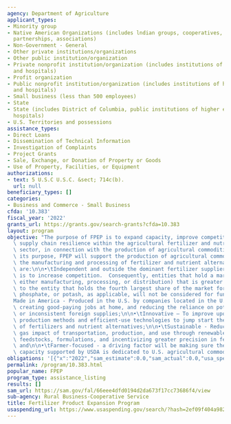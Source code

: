 ```yaml
---
agency: Department of Agriculture
applicant_types:
- Minority group
- Native American Organizations (includes lndian groups, cooperatives, corporations,
  partnerships, associations)
- Non-Government - General
- Other private institutions/organizations
- Other public institution/organization
- Private nonprofit institution/organization (includes institutions of higher education
  and hospitals)
- Profit organization
- Public nonprofit institution/organization (includes institutions of higher education
  and hospitals)
- Small business (less than 500 employees)
- State
- State (includes District of Columbia, public institutions of higher education and
  hospitals)
- U.S. Territories and possessions
assistance_types:
- Direct Loans
- Dissemination of Technical Information
- Investigation of Complaints
- Project Grants
- Sale, Exchange, or Donation of Property or Goods
- Use of Property, Facilities, or Equipment
authorizations:
- text: 5 U.S.C U.S.C. &sect; 714c(b).
  url: null
beneficiary_types: []
categories:
- Business and Commerce - Small Business
cfda: '10.383'
fiscal_year: '2022'
grants_url: https://grants.gov/search-grants?cfda=10.383
layout: program
objective: "The purpose of FPEP is to expand capacity, improve competition, and increase\
  \ supply chain resilience within the agricultural fertilizer and nutrient management\
  \ sector, in connection with the production of agricultural commodities.  To meet\
  \ its purpose, FPEP will support the production of agricultural commodities through\
  \ the manufacturing and processing of fertilizer and nutrient alternatives that\
  \ are:\n\n•\tIndependent and outside the dominant fertilizer suppliers.  The goal\
  \ is to increase competition.  Consequently, entities that hold a market share (in\
  \ either manufacturing, processing, or distribution) that is greater than or equal\
  \ to the entity that holds the fourth largest share of the market for nitrogen,\
  \ phosphate, or potash, as applicable, will not be considered for funding;\n\n•\t\
  Made in America - Produced in the U.S. by companies located in the U.S. and territories,\
  \ creating good-paying jobs at home, and reducing the reliance on potentially unstable\
  \ or inconsistent foreign supplies;\n\n•\tInnovative – To improve upon fertilizer\
  \ production methods and efficient-use technologies to jump start the next generation\
  \ of fertilizers and nutrient alternatives;\n\n•\tSustainable - Reduces the greenhouse\
  \ gas impact of transportation, production, and use through renewable energy sources,\
  \ feedstocks, formulations, and incentivizing greater precision in fertilizer use;\
  \ and\n\n•\tFarmer-focused - a driving factor will be making sure the additional\
  \ capacity supported by USDA is dedicated to U.S. agricultural commodity\nproduction."
obligations: '[{"x":"2022","sam_estimate":0.0,"sam_actual":0.0,"usa_spending_actual":0.0},{"x":"2023","sam_estimate":500000000.0,"sam_actual":0.0,"usa_spending_actual":109043264.0},{"x":"2024","sam_estimate":0.0,"sam_actual":0.0,"usa_spending_actual":143563764.0}]'
permalink: /program/10.383.html
popular_name: FPEP
program_type: assistance_listing
results: []
sam_url: https://sam.gov/fal/66eee4dfd0194d2da673f17cc73686f4/view
sub-agency: Rural Business-Cooperative Service
title: Fertilizer Product Expansion Program
usaspending_url: https://www.usaspending.gov/search/?hash=2ef09f404a982423aa839ae39ea6788c
---
```

